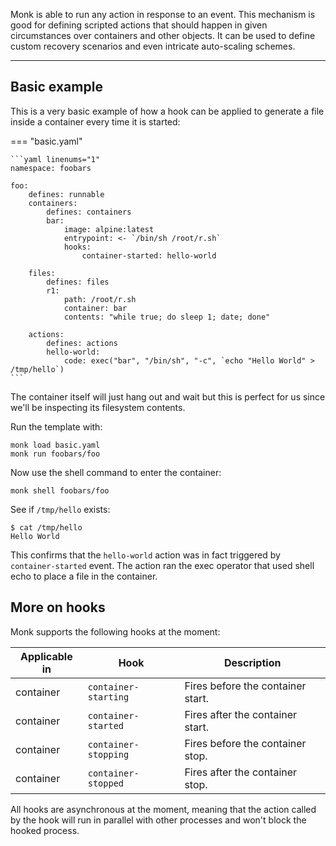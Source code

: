 Monk is able to run any action in response to an event. This mechanism is good for defining scripted actions that should happen in given circumstances over containers and other objects. It can be used to define custom recovery scenarios and even intricate auto-scaling schemes.

---

## Basic example

This is a very basic example of how a hook can be applied to generate a file inside a container every time it is started:

=== "basic.yaml"

    ```yaml linenums="1"
    namespace: foobars

    foo:
        defines: runnable
        containers:
            defines: containers
            bar:
                image: alpine:latest
                entrypoint: <- `/bin/sh /root/r.sh`
                hooks:
                    container-started: hello-world

        files:
            defines: files
            r1:
                path: /root/r.sh
                container: bar
                contents: "while true; do sleep 1; date; done"

        actions:
            defines: actions
            hello-world:
                code: exec("bar", "/bin/sh", "-c", `echo "Hello World" > /tmp/hello`)
    ```

The container itself will just hang out and wait but this is perfect for us since we'll be inspecting its filesystem contents.

Run the template with:

    monk load basic.yaml
    monk run foobars/foo

Now use the shell command to enter the container:

    monk shell foobars/foo

See if `/tmp/hello` exists:

    $ cat /tmp/hello
    Hello World

This confirms that the `hello-world` action was in fact triggered by `container-started` event. The action ran the exec operator that used shell echo to place a file in the container.

## More on hooks

Monk supports the following hooks at the moment:

| Applicable in | Hook                 | Description                       |
| ------------- | -------------------- | --------------------------------- |
| container     | `container-starting` | Fires before the container start. |
| container     | `container-started`  | Fires after the container start.  |
| container     | `container-stopping` | Fires before the container stop.  |
| container     | `container-stopped`  | Fires after the container stop.   |

All hooks are asynchronous at the moment, meaning that the action called by the hook will run in parallel with other processes and won't block the hooked process.
